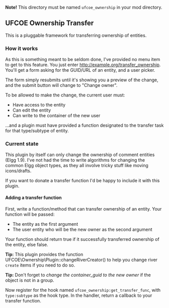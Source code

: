 **Note!** This directory must be named `ufcoe_ownership` in your mod directory.

## UFCOE Ownership Transfer

This is a pluggable framework for transferring ownership of entities.

### How it works

As this is something meant to be seldom done, I've provided no menu item to get to this feature. You just enter http://example.org/transfer_ownership. You'll get a form asking for the GUID/URL of an entity, and a user picker.

The form simply resubmits until it's showing you a preview of the change, and the submit button will change to "Change owner".

To be allowed to make the change, the current user must:

* Have access to the entity
* Can edit the entity
* Can write to the container of the new user

...and a plugin must have provided a function designated to the transfer task for that type/subtype of entity.

### Current state

This plugin by itself can only change the ownership of comment entities (Elgg 1.9). I've not had the time to write algorithms for changing the common Elgg object types, as they all involve tricky stuff like moving icons/drafts.

If you want to donate a transfer function I'd be happy to include it with this plugin.

#### Adding a transfer function

First, write a function/method that can transfer ownership of an entity. Your function will be passed:

* The entity as the first argument
* The user entity who will be the new owner as the second argument

Your function should return true if it successfully transferred ownership of the entity, else false.

**Tip:** This plugin provides the function UFCOE\Ownership\Plugin::changeRiverCreator() to help you change river `create` items if you need to do so.

**Tip:** Don't forget to *change the container_guid to the new owner* if the object is not in a group.

Now register for the hook named `ufcoe_ownership:get_transfer_func`, with `type:subtype` as the hook type. In the handler, return a callback to your transfer function.

